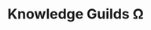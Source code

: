 ---
title: "Knowledge Guilds Ω"
linktitle: "Knowledge Guilds"
aliases:
    - /guilds/knowledge-guilds/
menu:
    lists:
        identifier: "knowledge-guilds"
---